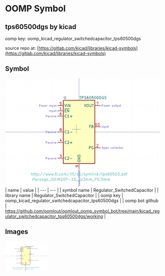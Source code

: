 # OOMP Symbol  
## tps60500dgs  by kicad  
  
oomp key: oomp_kicad_regulator_switchedcapacitor_tps60500dgs  
  
source repo at: [https://gitlab.com/kicad/libraries/kicad-symbols](https://gitlab.com/kicad/libraries/kicad-symbols)  
## Symbol  
  
[![working.png](working_600.png)](working.png)  
| name | value | 
| --- | --- | 
| symbol name | Regulator_SwitchedCapacitor | 
| library name | Regulator_SwitchedCapacitor | 
| oomp key | oomp_kicad_regulator_switchedcapacitor_tps60500dgs | 
| oomp bot github | https://github.com/oomlout/oomlout_oomp_symbol_bot/tree/main/kicad_regulator_switchedcapacitor_tps60500dgs/working | 
## Images  
  
[![working.png](working_140.png)](working.png)  
